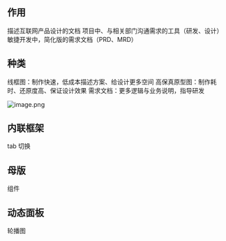 ## 作用

描述互联网产品设计的文档
项目中、与相关部门沟通需求的工具（研发、设计）
敏捷开发中，简化版的需求文档（PRD、MRD）

## 种类

线框图：制作快速，低成本描述方案、给设计更多空间
高保真原型图：制作耗时、还原度高、保证设计效果
需求文档：更多逻辑与业务说明，指导研发

![image.png](https://cdn.nlark.com/yuque/0/2022/png/292785/1660803101914-11c08d1b-b273-44d3-b962-6fc55d54f0c3.png#clientId=u858203b9-649a-4&from=paste&height=1728&id=dNcEX&name=image.png&originHeight=1728&originWidth=2228&originalType=binary&ratio=1&rotation=0&showTitle=false&size=550028&status=done&style=none&taskId=u7680bba2-c470-4554-9481-601e1048128&title=&width=2228)

## 内联框架

tab 切换

## 母版

组件

## 动态面板

轮播图
